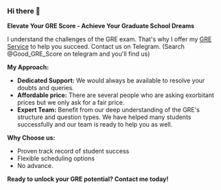 ### Hi there 👋


**Elevate Your GRE Score - Achieve Your Graduate School Dreams**

I understand the challenges of the GRE exam. That's why I offer my [GRE Service](https://github.com/GRE-Cheating-Service) to help you succeed. Contact us on Telegram. (Search @Good_GRE_Score on telegram and you'll find us) 

**My Approach:**

-   **Dedicated Support:** We would always be available to resolve your doubts and queries.
-   **Affordable price:** There are several people who are asking exorbitant prices but we only ask for a fair price. 
-   **Expert Team:** Benefit from our deep understanding of the GRE's structure and question types. We have helped many students successfully and our team is ready to help you as well.

**Why Choose us:**

-   Proven track record of student success
-   Flexible scheduling options
-   No advance.

**Ready to unlock your GRE potential? Contact me today!**


<!--
**good-gre-score/good-gre-score** is a ✨ _special_ ✨ repository because its `README.md` (this file) appears on your GitHub profile.

Here are some ideas to get you started:

- 🔭 I’m currently working on ...
- 🌱 I’m currently learning ...
- 👯 I’m looking to collaborate on ...
- 🤔 I’m looking for help with ...
- 💬 Ask me about ...
- 📫 How to reach me: ...
- 😄 Pronouns: ...
- ⚡ Fun fact: ...
-->
